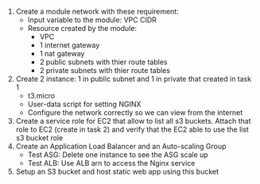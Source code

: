 1. Create a module network with these requirement:
    - Input variable to the module: VPC CIDR
    - Resource created by the module:
        + VPC
        + 1 internet gateway
        + 1 nat gateway
        + 2 public subnets with thier route tables
        + 2 private subnets with thier route tables
2. Create 2 instance: 1 in public subnet and 1 in private that created in task 1
    - t3.micro 
    - User-data script for setting NGINX
    - Configure the network correctly so we can view from the internet
3. Create a service role for EC2 that allow to list all s3 buckets. Attach that role to EC2 (create in task 2) and verify that the EC2 able to use the list s3 bucket role 
4. Create an Application Load Balancer and an Auto-scaling Group
    - Test ASG: Delete one instance to see the ASG scale up
    - Test ALB: Use ALB arn to access the Nginx service
5. Setup an S3 bucket and host static web app using this bucket 